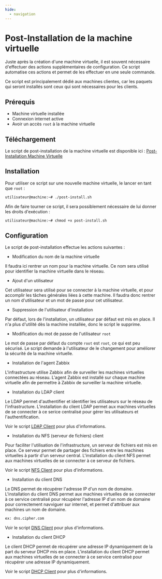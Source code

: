 ```yaml
---
hide:
  - navigation
---
```

# Post-Installation de la machine virtuelle

Juste après la création d'une machine virtuelle, il est souvent nécessaire d'effectuer des actions supplémentaires de configuration. Ce script automatise ces actions et permet de les effectuer en une seule commande.

Ce script est principalement dédié aux machines clientes, car les paquets qui seront installés sont ceux qui sont nécessaires pour les clients.

## Prérequis

- Machine virtuelle installée
- Connexion internet active
- Avoir un accès `root` à la machine virtuelle

## Téléchargement

Le script de post-installation de la machine virtuelle est disponible ici : [Post-Installation Machine Virtuelle](https://raw.githubusercontent.com/AngarosGamer/SAE4/main/installation-machine/post-install.sh)

## Installation

Pour utiliser ce script sur une nouvelle machine virtuelle, le lancer en tant que `root` :

```bash
utilisateur@machine:~# ./post-install.sh
```

Afin de faire tourner ce script, il sera possiblement nécessaire de lui donner les droits d'exécution :

```bash
utilisateur@machine:~# chmod +x post-install.sh
```

## Configuration

Le script de post-installation effectue les actions suivantes :

- Modification du nom de la machine virtuelle

Il faudra ici rentrer un nom pour la machine virtuelle. Ce nom sera utilisé pour identifier la machine virtuelle dans le réseau.

- Ajout d'un utilisateur

Cet utilisateur sera utilisé pour se connecter à la machine virtuelle, et pour accomplir les tâches générales liées à cette machine. Il faudra donc rentrer un nom d'utilisateur et un mot de passe pour cet utilisateur.

- Suppression de l'utilisateur d'installation

Par défaut, lors de l'installation, un utilisateur par défaut est mis en place. Il n'a plus d'utilité dès la machine installée, donc le script le supprime.

- Modification du mot de passe de l'utilisateur `root`

Le mot de passe par défaut du compte `root` est `root`, ce qui est peu sécurisé. Le script demande à l'utilisateur de le changement pour améliorer la sécurité de la machine virtuelle.

- Installation de l'agent Zabbix

L'infrastructure utilise Zabbix afin de surveiller les machines virtuelles connectées au réseau. L'agent Zabbix est installé sur chaque machine virtuelle afin de permettre à Zabbix de surveiller la machine virtuelle.

- Installation du LDAP client

Le LDAP permet d'authentifier et identifier les utilisateurs sur le réseau de l'infrastructure. L'installation du client LDAP permet aux machines virtuelles de se connecter à ce serice centralisé pour gérer les utilisateurs et l'authentification.

Voir le script [LDAP Client](../ldap/client.md) pour plus d'informations.

- Installation du NFS (serveur de fichiers) client

Pour faciliter l'utilisation de l'infrastructure, un serveur de fichiers est mis en place. Ce serveur permet de partager des fichiers entre les machines virtuelles à partir d'un serveur central. L'installation du client NFS permet aux machines virtuelles de se connecter à ce serveur de fichiers.

Voir le script [NFS Client](../nfs/client.md) pour plus d'informations.

- Installation du client DNS

Le DNS permet de récupérer l'adresse IP d'un nom de domaine. L'installation du client DNS permet aux machines virtuelles de se connecter à ce service centralisé pour récupérer l'adresse IP d'un nom de domaine pour correctement navviguer sur internet, et permet d'attribuer aux machines un nom de domaine.

```bash
ex: dns.cipher.com
```

Voir le script [DNS Client](../dns/client.md) pour plus d'informations.

- Installation du client DHCP

Le client DHCP permet de récupérer une adresse IP dynamiquement de la part du serveur DHCP mis en place. L'installation du client DHCP permet aux machines virtuelles de se connecter à ce service centralisé pour récupérer une adresse IP dynamiquement.

Voir le script [DHCP Client](../dhcp/client.md) pour plus d'informations.